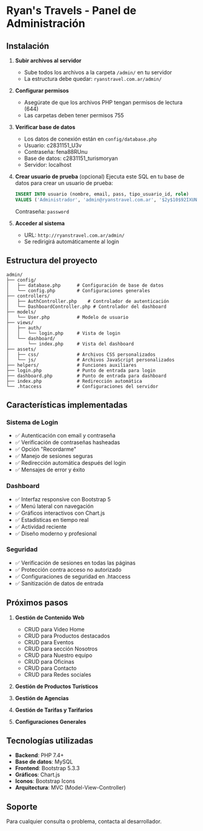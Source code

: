 # Ryan's Travels - Panel de Administración

## Instalación

1. **Subir archivos al servidor**
   - Sube todos los archivos a la carpeta `/admin/` en tu servidor
   - La estructura debe quedar: `ryanstravel.com.ar/admin/`

2. **Configurar permisos**
   - Asegúrate de que los archivos PHP tengan permisos de lectura (644)
   - Las carpetas deben tener permisos 755

3. **Verificar base de datos**
   - Los datos de conexión están en `config/database.php`
   - Usuario: c2831151_U3v
   - Contraseña: fena88RUnu
   - Base de datos: c2831151_turismoryan
   - Servidor: localhost

4. **Crear usuario de prueba** (opcional)
   Ejecuta este SQL en tu base de datos para crear un usuario de prueba:

   ```sql
   INSERT INTO usuario (nombre, email, pass, tipo_usuario_id, role) 
   VALUES ('Administrador', 'admin@ryanstravel.com.ar', '$2y$10$92IXUNpkjO0rOQ5byMi.Ye4oKoEa3Ro9llC/.og/at2.uheWG/igi', 1, 'admin');
   ```

   Contraseña: `password`

5. **Acceder al sistema**
   - URL: `http://ryanstravel.com.ar/admin/`
   - Se redirigirá automáticamente al login

## Estructura del proyecto

```
admin/
├── config/
│   ├── database.php      # Configuración de base de datos
│   └── config.php        # Configuraciones generales
├── controllers/
│   ├── AuthController.php    # Controlador de autenticación
│   └── DashboardController.php # Controlador del dashboard
├── models/
│   └── User.php          # Modelo de usuario
├── views/
│   ├── auth/
│   │   └── login.php     # Vista de login
│   └── dashboard/
│       └── index.php     # Vista del dashboard
├── assets/
│   ├── css/              # Archivos CSS personalizados
│   └── js/               # Archivos JavaScript personalizados
├── helpers/              # Funciones auxiliares
├── login.php             # Punto de entrada para login
├── dashboard.php         # Punto de entrada para dashboard
├── index.php             # Redirección automática
└── .htaccess             # Configuraciones del servidor
```

## Características implementadas

### Sistema de Login
- ✅ Autenticación con email y contraseña
- ✅ Verificación de contraseñas hasheadas
- ✅ Opción "Recordarme"
- ✅ Manejo de sesiones seguras
- ✅ Redirección automática después del login
- ✅ Mensajes de error y éxito

### Dashboard
- ✅ Interfaz responsive con Bootstrap 5
- ✅ Menú lateral con navegación
- ✅ Gráficos interactivos con Chart.js
- ✅ Estadísticas en tiempo real
- ✅ Actividad reciente
- ✅ Diseño moderno y profesional

### Seguridad
- ✅ Verificación de sesiones en todas las páginas
- ✅ Protección contra acceso no autorizado
- ✅ Configuraciones de seguridad en .htaccess
- ✅ Sanitización de datos de entrada

## Próximos pasos

1. **Gestión de Contenido Web**
   - CRUD para Video Home
   - CRUD para Productos destacados
   - CRUD para Eventos
   - CRUD para sección Nosotros
   - CRUD para Nuestro equipo
   - CRUD para Oficinas
   - CRUD para Contacto
   - CRUD para Redes sociales

2. **Gestión de Productos Turísticos**
3. **Gestión de Agencias**
4. **Gestión de Tarifas y Tarifarios**
5. **Configuraciones Generales**

## Tecnologías utilizadas

- **Backend**: PHP 7.4+
- **Base de datos**: MySQL
- **Frontend**: Bootstrap 5.3.3
- **Gráficos**: Chart.js
- **Iconos**: Bootstrap Icons
- **Arquitectura**: MVC (Model-View-Controller)

## Soporte

Para cualquier consulta o problema, contacta al desarrollador.